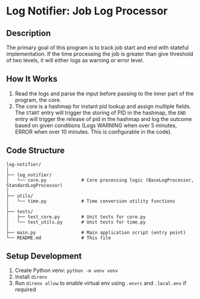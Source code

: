 # Log Notifier: Job Log Processor

## Description

The primary goal of this program is to track job start and end with stateful implementation. If the time processing the job is greater than give threshold of two levels, it will either logs as warning or error level.


## How It Works

1. Read the logs and parse the input before passing to the inner part of the program, the core.
2. The core is a hashmap for instant pid lookup and assign multiple fields. The `START` entry will trigger the storing of PID in the hashmap, the `END` entry will trigger the release of pid in the hashmap and log the outcome based on given conditions (Logs WARNING when over 5 minutes, ERROR when over 10 minutes. This is configurable in the code).

## Code Structure

```
log-notifier/
│
├── log_notifier/
│   └── core.py             # Core processing logic (BaseLogProcessor, StandardLogProcessor)
│
├── utils/
│   └── time.py             # Time conversion utility functions
│
├── tests/
│   ├── test_core.py        # Unit tests for core.py
│   └── test_utils.py       # Unit tests for time.py
│
├── main.py                 # Main application script (entry point)
└── README.md               # This file
```

## Setup Development

1. Create Python venv: `python -m venv venv`
2. Install `direnv`
3. Run `direnv allow` to enable virtual env using `.envrc` and `.local.env` if required
